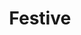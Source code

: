---
title: Festive
permalink: /article/compliance32xAddons/Festive
comments: true
comments-id: Festive
header-img: article/compliance32xAddons/Festive.jpg

carousel-img: article/carousel/Festive/
show_carousel_name: false

long_text: Adds new christmas themed items, blocks and entities, includes over 30+ tweaks.

authors:
  - Alexsor

download: 
  - 1.16:
    - https://github.com/Compliance-Addons/Addons/raw/master/32x/Compliance%20Festive%20Addon/Compliance%20Festive%20Addon%20-%201.16.zip
---